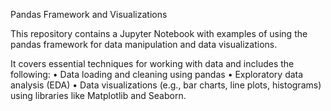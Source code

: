 Pandas Framework and Visualizations

This repository contains a Jupyter Notebook with examples of using the pandas framework for data manipulation and data visualizations. 

It covers essential techniques for working with data and includes the following:
• Data loading and cleaning using pandas
• Exploratory data analysis (EDA)
• Data visualizations (e.g., bar charts, line plots, histograms) using libraries like Matplotlib and Seaborn.
